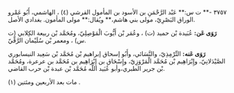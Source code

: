 ٣٧٥٧ -** ت س:** عَبْد الرَّحْمَنِ بن الأسود بن المأمول القرشي (٤) ، الهاشمي، أَبُو عَمْرو الوراق البَصْرِيّ، مولى بني هاشم،** ويُقال:** مولى المأمون. بغدادي الأصل.

**رَوَى عَن:** عُبَيدة بْن حميد (ت) ، وعُمَر بْن أَيُّوبَ الْمَوْصِلِيّ، ومُحَمَّد بْن ربيعة الكِلابي (ت س) ، ومعمر بْن سُلَيْمان الرَّقِّيّ.

**رَوَى عَنه:** التِّرْمِذِيّ، والنَّسَائي، وأَبُو إسحاق إبراهيم بْن مُحَمَّد بْن سَعِيد النيسابوري الصَّيْدَلانِيّ، وإِبْرَاهِيم بْن مُحَمَّد الْمَرْوَزِيّ، وإِسْحَاق بن إِبْرَاهِيم بن مُحَمَّد بن عرعرة، ومُحَمَّد بْن جرير الطبري،وأبو عُبَيد اللَّه مُحَمَّد بْن عبدة بْن حرب القاضي.

مات بعد الأربعين ومئتين (١) .
